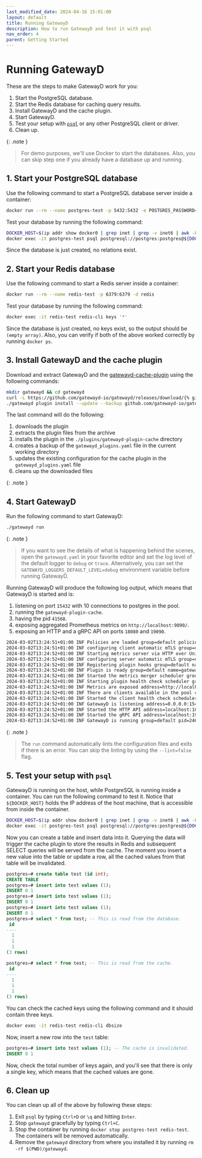 ```yaml
---
last_modified_date: 2024-04-16 15:01:00
layout: default
title: Running GatewayD
description: How to run GatewayD and test it with psql
nav_order: 4
parent: Getting Started
---
```


# Running GatewayD

These are the steps to make GatewayD work for you:

1. Start the PostgreSQL database.
2. Start the Redis database for caching query results.
3. Install GatewayD and the cache plugin.
4. Start GatewayD.
5. Test your setup with [`psql`](https://www.postgresql.org/docs/current/app-psql.html) or any other PostgreSQL client or driver.
6. Clean up.

{: .note }
> For demo purposes, we'll use Docker to start the databases. Also, you can skip step one if you already have a database up and running.

## 1. Start your PostgreSQL database

Use the following command to start a PostgreSQL database server inside a container:

```bash
docker run --rm --name postgres-test -p 5432:5432 -e POSTGRES_PASSWORD=postgres -d postgres
```

Test your database by running the following command:

```bash
DOCKER_HOST=$(ip addr show docker0 | grep inet | grep -v inet6 | awk -F' ' '{ print $2 }' | sed 's/\/16//g')
docker exec -it postgres-test psql postgresql://postgres:postgres@${DOCKER_HOST}:5432/postgres -c "\d"
```

Since the database is just created, no relations exist.

## 2. Start your Redis database

Use the following command to start a Redis server inside a container:

```bash
docker run --rm --name redis-test -p 6379:6379 -d redis
```

Test your database by running the following command:

```bash
docker exec -it redis-test redis-cli keys '*'
```

Since the database is just created, no keys exist, so the output should be `(empty array)`. Also, you can verify if both of the above worked correctly by running `docker ps`.

## 3. Install GatewayD and the cache plugin

Download and extract GatewayD and the [gatewayd-cache-plugin](/plugins/gatewayd-plugin-cache) using the following commands:

```bash
mkdir gatewayd && cd gatewayd
curl -L https://github.com/gatewayd-io/gatewayd/releases/download/{% github_latest_release gatewayd-io/gatewayd %}/gatewayd-linux-amd64-{% github_latest_release gatewayd-io/gatewayd %}.tar.gz | tar zxvf -
./gatewayd plugin install --update --backup github.com/gatewayd-io/gatewayd-plugin-cache@latest
```

The last command will do the following:

1. downloads the plugin
2. extracts the plugin files from the archive
3. installs the plugin in the `./plugins/gatewayd-plugin-cache` directory
4. creates a backup of the `gatewayd_plugins.yaml` file in the current working directory
5. updates the existing configuration for the cache plugin in the `gatewayd_plugins.yaml` file
6. cleans up the downloaded files

{: .note }

## 4. Start GatewayD

Run the following command to start GatewayD:

```bash
./gatewayd run
```

{: .note }
> If you want to see the details of what is happening behind the scenes, open the `gatewayd.yaml` in your favorite editor and set the log level of the default logger to `debug` or `trace`. Alternatively, you can set the `GATEWAYD_LOGGERS_DEFAULT_LEVEL=debug` environment variable before running GatewayD.

Running GatewayD will produce the following log output, which means that GatewayD is started and is:

1. listening on port `15432` with 10 connections to postgres in the pool.
2. running the `gatewayd-plugin-cache`.
3. having the pid `41568`.
4. exposing aggregated Prometheus metrics on `http://localhost:9090/`.
5. exposing an HTTP and a gRPC API on ports `18080` and `19090`.

```bash
2024-03-02T13:24:51+01:00 INF Policies are loaded group=default policies=["passthrough","terminate","log"]
2024-03-02T13:24:51+01:00 INF configuring client automatic mTLS group=default plugin=gatewayd-plugin-cache
2024-03-02T13:24:52+01:00 INF Starting metrics server via HTTP over Unix domain socket endpoint=/metrics group=default plugin=gatewayd-plugin-cache timestamp=2024-03-02T13:24:52.427+0100 unixDomainSocket=/tmp/gatewayd-plugin-cache.sock
2024-03-02T13:24:52+01:00 INF configuring server automatic mTLS group=default plugin=gatewayd-plugin-cache timestamp=2024-03-02T13:24:52.427+0100
2024-03-02T13:24:52+01:00 INF Registering plugin hooks group=default name=gatewayd-plugin-cache
2024-03-02T13:24:52+01:00 INF Plugin is ready group=default name=gatewayd-plugin-cache
2024-03-02T13:24:52+01:00 INF Started the metrics merger scheduler group=default metricsMergerPeriod=5s startDelay=2024-03-02T13:24:57+01:00
2024-03-02T13:24:52+01:00 INF Starting plugin health check scheduler group=default healthCheckPeriod=5s
2024-03-02T13:24:52+01:00 INF Metrics are exposed address=http://localhost:9090/metrics group=default readHeaderTimeout=10s timeout=10s
2024-03-02T13:24:52+01:00 INF There are clients available in the pool count=10 group=default name=default
2024-03-02T13:24:52+01:00 INF Started the client health check scheduler group=default healthCheckPeriod=1m0s startDelay=2024-03-02T13:25:52+01:00
2024-03-02T13:24:52+01:00 INF GatewayD is listening address=0.0.0.0:15432 group=default
2024-03-02T13:24:52+01:00 INF Started the HTTP API address=localhost:18080 group=default
2024-03-02T13:24:52+01:00 INF Started the gRPC API address=localhost:19090 group=default network=tcp
2024-03-02T13:24:52+01:00 INF GatewayD is running group=default pid=24658
```

{: .note }
> The `run` command automatically lints the configuration files and exits if there is an error. You can skip the linting by using the `--lint=false` flag.

## 5. Test your setup with `psql`

GatewayD is running on the host, while PostgreSQL is running inside a container. You can run the following command to test it. Notice that `${DOCKER_HOST}` holds the IP address of the host machine, that is accessible from inside the container.

```bash
DOCKER_HOST=$(ip addr show docker0 | grep inet | grep -v inet6 | awk -F' ' '{ print $2 }' | sed 's/\/16//g')
docker exec -it postgres-test psql postgresql://postgres:postgres@${DOCKER_HOST}:15432/postgres
```

Now you can create a table and insert data into it. Querying the data will trigger the cache plugin to store the results in Redis and subsequent SELECT queries will be served from the cache. The moment you insert a new value into the table or update a row, all the cached values from that table will be invalidated.

```sql
postgres=# create table test (id int);
CREATE TABLE
postgres=# insert into test values (1);
INSERT 0 1
postgres=# insert into test values (1);
INSERT 0 1
postgres=# insert into test values (1);
INSERT 0 1
postgres=# select * from test; -- This is read from the database.
 id
----
  1
  1
  1
(3 rows)

postgres=# select * from test; -- This is read from the cache.
 id
----
  1
  1
  1
(3 rows)
```

You can check the cached keys using the following command and it should contain three keys.

```bash
docker exec -it redis-test redis-cli dbsize
```

Now, insert a new row into the `test` table:

```sql
postgres=# insert into test values (1); -- The cache is invalidated.
INSERT 0 1
```

Now, check the total number of keys again, and you'll see that there is only a single key, which means that the cached values are gone.

## 6. Clean up

You can clean up all of the above by following these steps:

1. Exit `psql` by typing `Ctrl+D` or `\q` and hitting `Enter`.
2. Stop `gatewayd` gracefully by typing `Ctrl+C`.
3. Stop the container by running `docker stop postgres-test redis-test`. The containers will be removed automatically.
4. Remove the `gatewayd` directory from where you installed it by running `rm -rf $(PWD)/gatewayd`.
